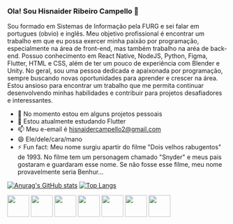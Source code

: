### Ola! Sou Hisnaider Ribeiro Campello 👋

Sou formado em Sistemas de Informação pela FURG e sei falar em portugues (obvio) e inglês. Meu objetivo profissional é encontrar um trabalho em que eu possa exercer minha paixão por programação, especialmente na área de front-end, mas também trabalho na aréa de back-end. Possuo conhecimento em React Native, NodeJS, Python, Figma, Flutter, HTML e CSS, além de ter um pouco de experiência com Blender e Unity. No geral, sou uma pessoa dedicada e apaixonada por programação, sempre buscando novas oportunidades para aprender e crescer na área. Estou ansioso para encontrar um trabalho que me permita continuar desenvolvendo minhas habilidades e contribuir para projetos desafiadores e interessantes.

- 🔭 No momento estou em alguns projetos pessoais
- 🌱 Estou atualmente estudando Flutter
- 📫 Meu e-email é hisnaidercampello2@gmail.com
- 😄 Ele/dele/cara/mano
- ⚡ Fun fact: Meu nome surgiu apartir do filme "Dois velhos rabugentos" de 1993. No filme tem um personagem chamado "Snyder" e meus pais gostaram e guardaram esse nome. Se não fosse esse filme, meu nome provavelmente seria Benhur...

[![Anurag's GitHub stats](https://github-readme-stats.vercel.app/api?username=hisnaider&count_private=true&show_icons=true&theme=github_dark)](https://github.com/anuraghazra/github-readme-stats)
[![Top Langs](https://github-readme-stats.vercel.app/api/top-langs/?username=hisnaider&count_private=true&hide_progress=true&theme=github_dark)](https://github.com/anuraghazra/github-readme-stats)


<div style="display=inline-block">
  <img src="https://cdn.jsdelivr.net/gh/devicons/devicon/icons/react/react-original.svg" height=50/>
  <img src="https://cdn.jsdelivr.net/gh/devicons/devicon/icons/nodejs/nodejs-original.svg" height=50/>
  <img src="https://cdn.jsdelivr.net/gh/devicons/devicon/icons/python/python-original.svg" height=50/>
  <img src="https://cdn.jsdelivr.net/gh/devicons/devicon/icons/figma/figma-original.svg" height=50/>
  <img src="https://cdn.jsdelivr.net/gh/devicons/devicon/icons/flutter/flutter-original.svg" height=50/>
  <img src="https://cdn.jsdelivr.net/gh/devicons/devicon/icons/html5/html5-original.svg" height=50/>
  <img src="https://cdn.jsdelivr.net/gh/devicons/devicon/icons/css3/css3-original.svg" height=50/> 
</div>

          
         


